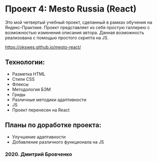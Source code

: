 # Проект 4: Mesto Russia (React)

Это мой четвертый учебный проект, сделанный в рамках обучения на Яндекс-Практике.
Проект представляет из себя простую галлерею с возможностью изменения описания автора. Данная возможность реализована с помощью простого скрипта на JS.

https://okswes.github.io/mesto-react/

## Технологии:
* Разметка HTML
* Стили CSS
* Флексы 
* Методология БЭМ
* Гриды
* Различные методики адаптивности 
* JS
* Проект перенесен на React

## Планы по доработке проекта:
* Улучшение адаптивности
* Добавление различного функционала на JS

### 2020. Дмитрий Бровченко